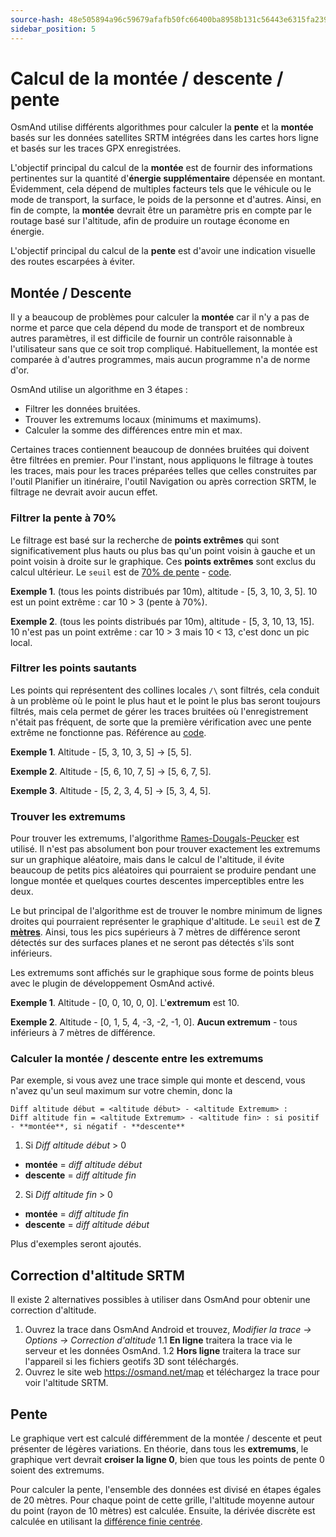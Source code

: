 ```yaml
---
source-hash: 48e505894a96c59679afafb50fc66400ba8958b131c56443e6315fa2398d6cc9 
sidebar_position: 5
---
```


# Calcul de la montée / descente / pente

OsmAnd utilise différents algorithmes pour calculer la **pente** et la **montée** basés sur les données satellites SRTM intégrées dans les cartes hors ligne et basés sur les traces GPX enregistrées.

L'objectif principal du calcul de la **montée** est de fournir des informations pertinentes sur la quantité d'**énergie supplémentaire** dépensée en montant. Évidemment, cela dépend de multiples facteurs tels que le véhicule ou le mode de transport, la surface, le poids de la personne et d'autres.
Ainsi, en fin de compte, la **montée** devrait être un paramètre pris en compte par le routage basé sur l'altitude, afin de produire un routage économe en énergie.

L'objectif principal du calcul de la **pente** est d'avoir une indication visuelle des routes escarpées à éviter.


## Montée / Descente

Il y a beaucoup de problèmes pour calculer la **montée** car il n'y a pas de norme et parce que cela dépend du mode de transport et de nombreux autres paramètres, il est difficile de fournir un contrôle raisonnable à l'utilisateur sans que ce soit trop compliqué. Habituellement, la montée est comparée à d'autres programmes, mais aucun programme n'a de norme d'or.

OsmAnd utilise un algorithme en 3 étapes :

- Filtrer les données bruitées.
- Trouver les extremums locaux (minimums et maximums).
- Calculer la somme des différences entre min et max.

Certaines traces contiennent beaucoup de données bruitées qui doivent être filtrées en premier. Pour l'instant, nous appliquons le filtrage à toutes les traces, mais pour les traces préparées telles que celles construites par l'outil Planifier un itinéraire, l'outil Navigation ou après correction SRTM, le filtrage ne devrait avoir aucun effet.


### Filtrer la pente à 70%

Le filtrage est basé sur la recherche de **points extrêmes** qui sont significativement plus hauts ou plus bas qu'un point voisin à gauche et un point voisin à droite sur le graphique.
Ces **points extrêmes** sont exclus du calcul ultérieur. Le ```seuil``` est de [70% de pente](https://github.com/osmandapp/OsmAnd/blob/master/OsmAnd-java/src/main/java/net/osmand/gpx/ElevationApproximator.java#L11) - [code](https://github.com/osmandapp/OsmAnd/blob/master/OsmAnd-java/src/main/java/net/osmand/gpx/ElevationApproximator.java#L72).

**Exemple 1**. (tous les points distribués par 10m), altitude - [5, 3, 10, 3, 5]. 10 est un point extrême : car 10 > 3 (pente à 70%).

**Exemple 2**. (tous les points distribués par 10m), altitude - [5, 3, 10, 13, 15]. 10 n'est pas un point extrême : car 10 > 3 mais 10 < 13, c'est donc un pic local.

### Filtrer les points sautants

Les points qui représentent des collines locales ```/\``` sont filtrés, cela conduit à un problème où le point le plus haut et le point le plus bas seront toujours filtrés, mais cela permet de gérer les traces bruitées où l'enregistrement n'était pas fréquent, de sorte que la première vérification avec une pente extrême ne fonctionne pas. Référence au [code](https://github.com/osmandapp/OsmAnd/blob/master/OsmAnd-java/src/main/java/net/osmand/gpx/ElevationApproximator.java#L49).

**Exemple 1**. Altitude - [5, 3, 10, 3, 5] -> [5, 5].

**Exemple 2**. Altitude - [5, 6, 10, 7, 5] -> [5, 6, 7, 5].

**Exemple 3**. Altitude - [5, 2, 3, 4, 5] -> [5, 3, 4, 5].


### Trouver les extremums

Pour trouver les extremums, l'algorithme [Rames-Dougals-Peucker](https://en.wikipedia.org/wiki/Ramer%E2%80%93Douglas%E2%80%93Peucker_algorithm) est utilisé. Il n'est pas absolument bon pour trouver exactement les extremums sur un graphique aléatoire, mais dans le calcul de l'altitude, il évite beaucoup de petits pics aléatoires qui pourraient se produire pendant une longue montée et quelques courtes descentes imperceptibles entre les deux.

Le but principal de l'algorithme est de trouver le nombre minimum de lignes droites qui pourraient représenter le graphique d'altitude. Le ```seuil``` est de **[7 mètres](https://github.com/osmandapp/OsmAnd/blob/master/OsmAnd-java/src/main/java/net/osmand/gpx/ElevationDiffsCalculator.java#L13)**. Ainsi, tous les pics supérieurs à 7 mètres de différence seront détectés sur des surfaces planes et ne seront pas détectés s'ils sont inférieurs.

Les extremums sont affichés sur le graphique sous forme de points bleus avec le plugin de développement OsmAnd activé.

**Exemple 1**. Altitude - [0, 0, 10, 0, 0]. L'**extremum** est 10.

**Exemple 2**. Altitude - [0, 1, 5, 4, -3, -2, -1, 0]. **Aucun extremum** - tous inférieurs à 7 mètres de différence.


### Calculer la montée / descente entre les extremums

Par exemple, si vous avez une trace simple qui monte et descend, vous n'avez qu'un seul maximum sur votre chemin, donc la
  ```
  Diff altitude début = <altitude début> - <altitude Extremum> :
  Diff altitude fin = <altitude Extremum> - <altitude fin> : si positif - **montée**, si négatif - **descente**
  ```

1. Si *Diff altitude début* > 0
  - **montée** = *diff altitude début*
  - **descente** = *diff altitude fin*

2. Si *Diff altitude fin* > 0
  - **montée** = *diff altitude fin*
  - **descente** = *diff altitude début*


Plus d'exemples seront ajoutés.


## Correction d'altitude SRTM

Il existe 2 alternatives possibles à utiliser dans OsmAnd pour obtenir une correction d'altitude.

1. Ouvrez la trace dans OsmAnd Android et trouvez, *Modifier la trace → Options → Correction d'altitude*
1.1 **En ligne** traitera la trace via le serveur et les données OsmAnd.
1.2 **Hors ligne** traitera la trace sur l'appareil si les fichiers geotifs 3D sont téléchargés.
2. Ouvrez le site web https://osmand.net/map et téléchargez la trace pour voir l'altitude SRTM.


## Pente

Le graphique vert est calculé différemment de la montée / descente et peut présenter de légères variations. En théorie, dans tous les **extremums**, le graphique vert devrait **croiser la ligne 0**, bien que tous les points de pente 0 soient des extremums.

Pour calculer la pente, l'ensemble des données est divisé en étapes égales de 20 mètres. Pour chaque point de cette grille, l'altitude moyenne autour du point (rayon de 10 mètres) est calculée. Ensuite, la dérivée discrète est calculée en utilisant la [différence finie centrée](https://en.wikipedia.org/wiki/Finite_difference).

